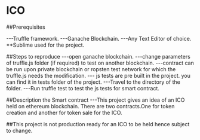 # ICO
##Prerequisites

---Truffle framework.
---Ganache Blockchain.
---Any Text Editor of choice.
   **Sublime used for the project.
   
##Steps to reproduce
---open ganache blockchain.
---change parameters of truffle.js folder (if required) to test on another blockchain.
---contract can be run upon private blockchain or ropsten test network for which the truffle.js needs the modification.
--- js tests are pre built in the project.
    you can find it in tests folder of the project.
---Travel to the directory of the folder. 
---Run truffle test to test the js tests for smart contract.

##Description the Smart contract
---This project gives an idea of an ICO held on ethereum blockchain.
   There are two contracts.One for token creation and another for token sale for the ICO.
   
##This project is not production ready for an ICO to be held hence subject to change.
